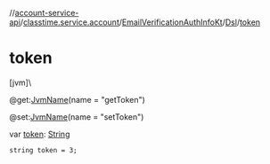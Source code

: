 //[account-service-api](../../../../index.md)/[classtime.service.account](../../index.md)/[EmailVerificationAuthInfoKt](../index.md)/[Dsl](index.md)/[token](token.md)

# token

[jvm]\

@get:[JvmName](https://kotlinlang.org/api/latest/jvm/stdlib/kotlin.jvm/-jvm-name/index.html)(name = &quot;getToken&quot;)

@set:[JvmName](https://kotlinlang.org/api/latest/jvm/stdlib/kotlin.jvm/-jvm-name/index.html)(name = &quot;setToken&quot;)

var [token](token.md): [String](https://kotlinlang.org/api/latest/jvm/stdlib/kotlin/-string/index.html)

<code>string token = 3;</code>

